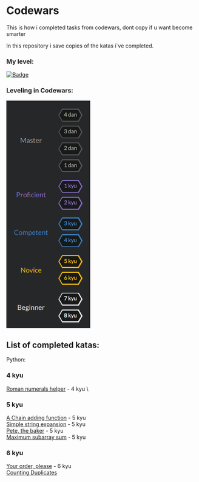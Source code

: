# Codewars

This is how i completed tasks from codewars, dont copy if u want become smarter

In this repository i save copies of the katas i`ve completed. 

### My level:
[![Badge](https://www.codewars.com/users/FxrWhxt/badges/large)](https://www.codewars.com/users/FxrWhxt)

### Leveling in Codewars:

![Levels](https://github.com/Fxr-Whxt/Codewars/blob/main/assets/levels.png)

## List of completed katas:
Python:

<h3>4 kyu</h3>

[Roman numerals helper](Python/romannumeralshelper.py) - 4 kyu \

<h3>5 kyu</h3>

[A Chain adding function](Python/A%20Chain%20adding%20function.py) - 5 kyu \
[Simple string expansion](Python/Simple%20string%20expansion.py) - 5 kyu \
[Pete, the baker](Python/Pete,%20the%20baker.py) - 5 kyu \
[Maximum subarray sum](Python/Maximum%20subarray%20sum.py) - 5 kyu

<h3>6 kyu</h3>

[Your order, please](Python/Your%20order,%20please.py) - 6 kyu \
[Counting Duplicates]()



